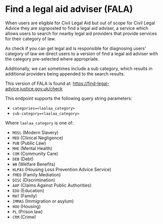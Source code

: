 # Find a legal aid adviser (FALA)
When users are eligible for Civil Legal Aid but out of scope for Civil Legal Advice they are signposted to
find a legal aid adviser, a service which allows users to search for nearby legal aid providers that provide services for their category of law.

As check if you can get legal aid is responsible for diagnosing users' category of law we direct users to a version of 
find a legal aid adviser with the category pre-selected where appropriate. 

Additionally, we can sometimes include a sub category, which results in additional providers being appended to the search results.

This version of FALA is found at:
https://find-legal-advice.justice.gov.uk/check

This endpoint supports the following query string parameters:

- `categories=<laalaa_category>`
- `sub-category=<laalaa_category>`

Where `laalaa_category` is one of:
- `MOSL` (Modern Slavery)
- `MED` (Clinical Negligence)
- `PUB` (Public Law)
- `MHE` (Mental Health)
- `COM` (Community Care)
- `DEB` (Debt)
- `WB` (Welfare Benefits)
- `HLPAS` (Housing Loss Prevention Advice Service)
- `FMED` (Family Mediation)
- `DISC` (Discrimination)
- `AAP` (Claims Against Public Authorities)
- `EDU` (Education)
- `MAT` (Family)
- `IMMAS` (Immigration or asylum)
- `HOU` (Housing)
- `PL` (Prison law)
- `CRM` (Crime)
